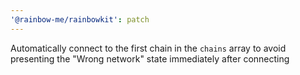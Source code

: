 ```yaml
---
'@rainbow-me/rainbowkit': patch
---
```


Automatically connect to the first chain in the `chains` array to avoid presenting the "Wrong network" state immediately after connecting
